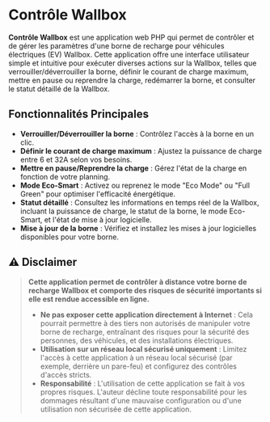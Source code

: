 # Contrôle Wallbox

**Contrôle Wallbox** est une application web PHP qui permet de contrôler et de gérer les paramètres d'une borne de recharge pour véhicules électriques (EV) Wallbox. Cette application offre une interface utilisateur simple et intuitive pour exécuter diverses actions sur la Wallbox, telles que verrouiller/déverrouiller la borne, définir le courant de charge maximum, mettre en pause ou reprendre la charge, redémarrer la borne, et consulter le statut détaillé de la Wallbox.

## Fonctionnalités Principales

- **Verrouiller/Déverrouiller la borne** : Contrôlez l'accès à la borne en un clic.
- **Définir le courant de charge maximum** : Ajustez la puissance de charge entre 6 et 32A selon vos besoins.
- **Mettre en pause/Reprendre la charge** : Gérez l'état de la charge en fonction de votre planning.
- **Mode Eco-Smart** : Activez ou reprenez le mode "Eco Mode" ou "Full Green" pour optimiser l'efficacité énergétique.
- **Statut détaillé** : Consultez les informations en temps réel de la Wallbox, incluant la puissance de charge, le statut de la borne, le mode Eco-Smart, et l'état de mise à jour logicielle.
- **Mise à jour de la borne** : Vérifiez et installez les mises à jour logicielles disponibles pour votre borne.

## ⚠️ Disclaimer

> **Cette application permet de contrôler à distance votre borne de recharge Wallbox et comporte des risques de sécurité importants si elle est rendue accessible en ligne.**
>
> - **Ne pas exposer cette application directement à Internet** : Cela pourrait permettre à des tiers non autorisés de manipuler votre borne de recharge, entraînant des risques pour la sécurité des personnes, des véhicules, et des installations électriques.
> - **Utilisation sur un réseau local sécurisé uniquement** : Limitez l'accès à cette application à un réseau local sécurisé (par exemple, derrière un pare-feu) et configurez des contrôles d'accès stricts.
> - **Responsabilité** : L'utilisation de cette application se fait à vos propres risques. L'auteur décline toute responsabilité pour les dommages résultant d'une mauvaise configuration ou d'une utilisation non sécurisée de cette application.
